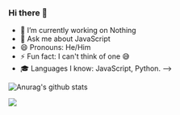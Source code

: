 ### Hi there 👋

- 🔭 I’m currently working on Nothing
- 💬 Ask me about JavaScript
- 😄 Pronouns: He/Him
- ⚡ Fun fact: I can't think of one 😅
- 🎓 Languages I know: JavaScript, Python.
-->

![Anurag's github stats](https://github-readme-stats.vercel.app/api?username=JUGisMUG&show_icons=true&theme=tokyonight)

<img src="https://github-readme-stats.vercel.app/api/top-langs/?username=JUGisMUG&show_icons=true&hide_border=true" />
